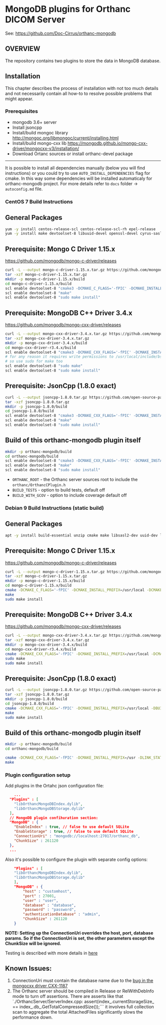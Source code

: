 # MongoDB plugins for Orthanc DICOM Server

See: https://github.com/Doc-Cirrus/orthanc-mongodb

## OVERVIEW
The repository contains two plugins to store the data in MongoDB database.

## Installation

This chapter describes the process of installation with not too much details and not necessarily contain all how-to to resolve possible problems that might appear.

### Prerequisites
- mongodb 3.6+ server 
- Install jsoncpp
- Install/build mongoc library http://mongoc.org/libmongoc/current/installing.html
- Install/build mongo-cxx lib https://mongodb.github.io/mongo-cxx-driver/mongocxx-v3/installation/
- Download Ortanc sources or install orthanc-devel package

---
It is possible to install all dependencies manually (below you will find instructions) or you could try to use ```AUTO_INSTALL_DEPENDENCIES``` flag for cmake. In this way some dependencies will be installed automaticaly for orthanc-mongodb project. For more details refer to ```docs``` folder -> ```autoconfig.md``` file.

### CentOS 7 Build Instructions

## General Packages
```bash
yum -y install centos-release-scl centos-release-scl-rh epel-release
yum -y install make devtoolset-8 libuuid-devel openssl-devel cyrus-sasl-devel cmake3 zlib-devel
```

## Prerequisite: Mongo C Driver 1.15.x
https://github.com/mongodb/mongo-c-driver/releases
```bash
curl -L --output mongo-c-driver-1.15.x.tar.gz https://github.com/mongodb/mongo-c-driver/archive/1.15.x.tar.gz
tar -xzf mongo-c-driver-1.15.x.tar.gz
mkdir -p mongo-c-driver-1.15.x/build
cd mongo-c-driver-1.15.x/build
scl enable devtoolset-8 "cmake3 -DCMAKE_C_FLAGS='-fPIC' -DCMAKE_INSTALL_PREFIX=/usr/local -DCMAKE_BUILD_TYPE=Release -DENABLE_AUTOMATIC_INIT_AND_CLEANUP=OFF .."
scl enable devtoolset-8 "make"
scl enable devtoolset-8 "sudo make install"
```

## Prerequisite: MongoDB C++ Driver 3.4.x
https://github.com/mongodb/mongo-cxx-driver/releases
```bash
curl -L --output mongo-cxx-driver-3.4.x.tar.gz https://github.com/mongodb/mongo-cxx-driver/archive/3.4.x.tar.gz
tar -xzf mongo-cxx-driver-3.4.x.tar.gz
mkdir -p mongo-cxx-driver-3.4.x/build
cd mongo-cxx-driver-r3.4.x/build
scl enable devtoolset-8 "cmake3 -DCMAKE_CXX_FLAGS='-fPIC' -DCMAKE_INSTALL_PREFIX=/usr/local -DCMAKE_BUILD_TYPE=Release -DLIBBSON_DIR=/usr/local -DLIBMONGOC_DIR=/usr/local .."
# for any reason it requires write permissions to /usr/local/include/bsoncxx/v_noabi/bsoncxx/third_party/mnmlstc/share/cmake/core
# so use sudo for make too
scl enable devtoolset-8 "sudo make"
scl enable devtoolset-8 "sudo make install"
```

## Prerequisite: JsonCpp (1.8.0 exact)
```bash
curl -L --output jsoncpp-1.8.0.tar.gz https://github.com/open-source-parsers/jsoncpp/archive/1.8.0.tar.gz
tar -xzf jsoncpp-1.8.0.tar.gz
mkdir -p jsoncpp-1.8.0/build
cd jsoncpp-1.8.0/build
scl enable devtoolset-8 "cmake3 -DCMAKE_CXX_FLAGS='-fPIC' -DCMAKE_INSTALL_PREFIX=/usr/local -DCMAKE_BUILD_TYPE=Release .."
scl enable devtoolset-8 "make"
scl enable devtoolset-8 "sudo make install"
```

## Build of this orthanc-mongodb plugin itself
```bash
mkdir -p orthanc-mongodb/build
cd orthanc-mongodb/build
scl enable devtoolset-8 "cmake3 -DCMAKE_CXX_FLAGS='-fPIC' -DCMAKE_INSTALL_PREFIX=/usr -DCMAKE_BUILD_TYPE=Release -DCMAKE_PREFIX_PATH=/usr/local -DORTHANC_ROOT=/usr/include .."
scl enable devtoolset-8 "make"
scl enable devtoolset-8 "sudo make install"
```

* ```ORTHANC_ROOT``` - the Orthanc server sources root to include the ```orthanc/OrthancCPlugin.h```
* ```BUILD_TESTS``` - option to build tests, default off
* ```BUILD_WITH_GCOV``` - option to include coverage default off

### Debian 9 Build Instructions (static build)

## General Packages
```bash
apt -y install build-essential unzip cmake make libsasl2-dev uuid-dev libssl-dev zlib1g-dev git curl
```

## Prerequisite: Mongo C Driver 1.15.x
https://github.com/mongodb/mongo-c-driver/releases
```bash
curl -L --output mongo-c-driver-1.15.x.tar.gz https://github.com/mongodb/mongo-c-driver/archive/1.15.x.tar.gz
tar -xzf mongo-c-driver-1.15.x.tar.gz
mkdir -p mongo-c-driver-1.15.x/build
cd mongo-c-driver-1.15.x/build
cmake -DCMAKE_C_FLAGS='-fPIC' -DCMAKE_INSTALL_PREFIX=/usr/local -DCMAKE_BUILD_TYPE=Release -DENABLE_STATIC=ON -DENABLE_AUTOMATIC_INIT_AND_CLEANUP=OFF -DENABLE_ICU=OFF ../mongo-c-driver-1.15.x
make
sudo make install
```

## Prerequisite: MongoDB C++ Driver 3.4.x
https://github.com/mongodb/mongo-cxx-driver/releases
```bash
curl -L --output mongo-cxx-driver-3.4.x.tar.gz https://github.com/mongodb/mongo-cxx-driver/archive/3.4.x.tar.gz
tar -xzf mongo-cxx-driver-3.4.x.tar.gz
mkdir -p mongo-cxx-driver-3.4.x/build
cd mongo-cxx-driver-r3.4.x/build
cmake -DCMAKE_CXX_FLAGS='-fPIC' -DCMAKE_INSTALL_PREFIX=/usr/local -DCMAKE_BUILD_TYPE=Release -DBUILD_SHARED_LIBS=OFF -DLIBBSON_DIR=/usr/local -DLIBMONGOC_DIR=/usr/local ..
sudo make
sudo make install
```

## Prerequisite: JsonCpp (1.8.0 exact)
```bash
curl -L --output jsoncpp-1.8.0.tar.gz https://github.com/open-source-parsers/jsoncpp/archive/1.8.0.tar.gz
tar -xzf jsoncpp-1.8.0.tar.gz
mkdir -p jsoncpp-1.8.0/build
cd jsoncpp-1.8.0/build
cmake -DCMAKE_CXX_FLAGS='-fPIC' -DCMAKE_INSTALL_PREFIX=/usr/local -DBUILD_STATIC_LIBS=ON -DBUILD_SHARED_LIBS=OFF -DCMAKE_BUILD_TYPE=Release ..
make
sudo make install
```

## Build of this orthanc-mongodb plugin itself
```bash
mkdir -p orthanc-mongodb/build
cd orthanc-mongodb/build

cmake -DCMAKE_CXX_FLAGS='-fPIC' -DCMAKE_INSTALL_PREFIX=/usr -DLINK_STATIC_LIBS=TRUE -DCMAKE_BUILD_TYPE=Release -DCMAKE_PREFIX_PATH=/usr/local ..
make
```

### Plugin configuration setup

Add plugins in the Ortahc json configuration file:

```json
    ...
  "Plugins" : [
    "libOrthancMongoDBIndex.dylib",
    "libOrthancMongoDBStorage.dylib"
  ],
  // MongoDB plugin confihuration section:
  "MongoDB" : {
    "EnableIndex" : true, // false to use default SQLite 
    "EnableStorage" : true, // false to use default SQLite 
    "ConnectionUri" : "mongodb://localhost:27017/orthanc_db",
    "ChunkSize" : 261120
  },
  ...
```

Also it's possible to configure the plugin with separate config options:

```json
    "Plugins" : [
    "libOrthancMongoDBIndex.dylib",
    "libOrthancMongoDBStorage.dylib"
    ],
    "MongoDB" : {
        "host" : "customhost",
        "port" : 27001,
        "user" : "user",
        "database" : "database",
        "password" : "password",
        "authenticationDatabase" : "admin",
        "ChunkSize" : 261120
    }
```

**NOTE: Setting up the ConnectionUri overrides the host, port, database params. So if the ConnectionUri is set, the other parameters except the ChunkSize will be ignored.**

Testing is described with more details in [here](doc/testing.md)

## Known Issues:

1. ConnectionUri must contain the database name due to the [bug in the mongocxx driver CXX-1187](https://jira.mongodb.org/browse/CXX-1187)
2. The Orthanc server should be compiled in Release or RelWithDebInfo mode to turn off assertions. There are asserts like that 
   `./OrthancServer/ServerIndex.cpp:      assert(index_.currentStorageSize_ == index_.db_.GetTotalCompressedSize());``` it involves full collection scan 
   to aggregate the total AttachedFiles significantly slows the performance down. 



